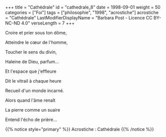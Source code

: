 +++
title = "Cathédrale"
id = "cathedrale_8"
date = 1998-09-01
weight = 50
categories = ["Foi"]
tags = ["philosophie", "1998", "acrostiche"]
acrostiche = "Cathédrale"
LastModifierDisplayName = "Barbara Post - Licence CC BY-NC-ND 4.0"
verseLength = 7
+++

Croire et prier sous ton dôme,

Atteindre le cœur de l'homme,

Toucher le sens du divin,

Haleine de Dieu, parfum...

Et l'espace que j'effleure

Dit le vitrail à chaque heure

Recueil d'un monde incarné.

Alors quand l'âme renaît

La pierre comme un suaire

Entend l'écho de prière...

{{% notice style="primary" %}}
Acrostiche : Cathédrale
{{% /notice %}}
